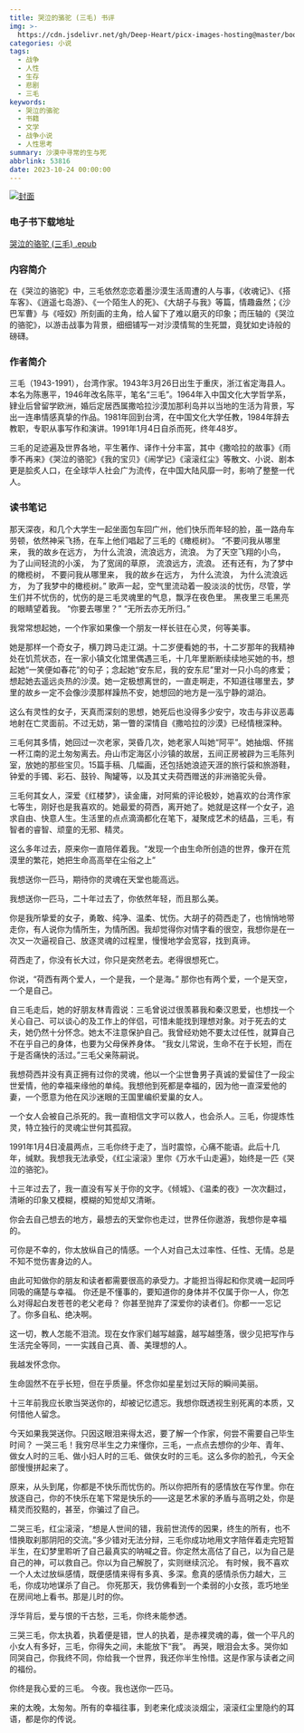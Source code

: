 ```yaml
---
title: 哭泣的骆驼 (三毛) 书评
img: >-
  https://cdn.jsdelivr.net/gh/Deep-Heart/picx-images-hosting@master/boomments/哭泣的骆驼.3fd4xre3h3i0.webp
categories: 小说
tags:
  - 战争
  - 人性
  - 生存
  - 悲剧
  - 三毛
keywords:
  - 哭泣的骆驼
  - 书籍
  - 文学
  - 战争小说
  - 人性思考
summary: 沙漠中寻常的生与死
abbrlink: 53816
date: 2023-10-24 00:00:00
---
```


[![封面](https://cdn.jsdelivr.net/gh/Deep-Heart/picx-images-hosting@master/boomments/哭泣的骆驼.3fd4xre3h3i0.webp)]()
### 电子书下载地址
[哭泣的骆驼 (三毛) .epub](https://url57.ctfile.com/f/23765157-960584751-78ef61?p=9554)

### 内容简介
在《哭泣的骆驼》中，三毛依然恋恋着墨沙漠生活周遭的人与事，《收魂记》、《搭车客》、《逍遥七岛游》、《一个陌生人的死》、《大胡子与我》等篇，情趣盎然；《沙巴军曹》与《哑奴》所刻画的主角，给人留下了难以磨灭的印象；而压轴的《哭泣的骆驼》，以游击战事为背景，细细铺写一对沙漠情鸳的生死盟，竟犹如史诗般的磅礴。

### 作者简介
三毛（1943-1991），台湾作家。1943年3月26日出生于重庆，浙江省定海县人。本名为陈惠平，1946年改名陈平，笔名“三毛”。1964年入中国文化大学哲学系，肄业后曾留学欧洲，婚后定居西属撒哈拉沙漠加那利岛并以当地的生活为背景，写出一连串情感真挚的作品。1981年回到台湾，在中国文化大学任教，1984年辞去教职，专职从事写作和演讲。1991年1月4日自杀而死，终年48岁。

三毛的足迹遍及世界各地，平生著作、译作十分丰富，其中《撒哈拉的故事》《雨季不再来》《哭泣的骆驼》《我的宝贝》《闹学记》《滚滚红尘》等散文、小说、剧本更是脍炙人口，在全球华人社会广为流传，在中国大陆风靡一时，影响了整整一代人。

### 读书笔记
那天深夜，和几个大学生一起坐面包车回广州，他们快乐而年轻的脸，虽一路舟车劳顿，依然神采飞扬，在车上他们唱起了三毛的《橄榄树》。
    “不要问我从哪里来，
    我的故乡在远方，
    为什么流浪，流浪远方，流浪。
    为了天空飞翔的小鸟，
    为了山间轻流的小溪，
    为了宽阔的草原，
    流浪远方，流浪。
    还有还有，为了梦中的橄榄树，
    不要问我从哪里来，
    我的故乡在远方，
    为什么流浪，
    为什么流浪远方，
    为了我梦中的橄榄树。”
    歌声一起，空气里流动着一股淡淡的忧伤，尽管，学生们并不忧伤的，忧伤的是三毛灵魂里的气息，飘浮在夜色里。
    黑夜里三毛黑亮的眼睛望着我。
    “你要去哪里？”
    “无所去亦无所归。”


我常常想起她，一个作家如果像一个朋友一样长驻在心灵，何等美事。

她是那样一个奇女子，横刀跨马走江湖。十二岁便看她的书，十二岁那年的我精神处在饥荒状态，在一家小镇文化馆里偶遇三毛，十几年里断断续续地买她的书，想起她“一笑便如春花”的句子；念起她“安东尼，我的安东尼”里对一只小鸟的疼爱；想起她去遥远炎热的沙漠。她一定极想离世的，一直走啊走，不知道往哪里去，梦里的故乡一定不会像沙漠那样躁热不安，她想回的地方是一泓宁静的湖泊。

这么有灵性的女子，天真而深刻的思想，她死后也没得多少安宁，攻击与非议恶毒地射在亡灵面前。不过无妨，第一瞥的深情自《撒哈拉的沙漠》已经情根深种。

三毛何其多情，她回过一次老家，哭昏几次，她老家人叫她“阿平”。她抽烟、怀揣一杯江南的泥土匆匆离去。舟山市定海区小沙镇的故居，五间正房被辟为三毛陈列室，放她的那些宝贝。15篇手稿、几幅画，还包括她浪迹天涯的旅行袋和旅游鞋，钟爱的手镯、彩石、鼓铃、陶罐等，以及其丈夫荷西赠送的非洲骆驼头骨。

三毛何其女人，深爱《红楼梦》，读金庸，对阿紫的评论极妙，她喜欢的台湾作家七等生，刚好也是我喜欢的。她最爱的荷西，离开她了。她就是这样一个女子，追求自由、快意人生。生活里的点点滴滴都化在笔下，凝聚成艺术的结晶，三毛，有智者的睿智、顽童的无邪、精灵。

这么多年过去，原来你一直陪伴着我。“发现一个由生命所创造的世界，像开在荒漠里的繁花，她把生命高高举在尘俗之上”

我想送你一匹马，期待你的灵魂在天堂也能高远。

我想送你一匹马，二十年过去了，你依然年轻，而且那么美。

你是我所挚爱的女子，勇敢、纯净、温柔、忧伤。大胡子的荷西走了，也悄悄地带走你，有人说你为情所生，为情所困。我却觉得你对情字看的很空，我想你是在一次又一次逼视自己、放逐灵魂的过程里，慢慢地学会宽容，找到真谛。

荷西走了，你没有长大过，你只是突然老去。老得很想死亡。

你说，“荷西有两个爱人，一个是我，一个是海。”
那你也有两个爱，一个是天空，一个是自己。

自三毛走后，她的好朋友林青霞说：三毛曾说过很羡慕我和秦汉恩爱，也想找一个关心自己、可以谈心的及工作上的伴侣，可惜未能找到理想对象。对于死去的丈夫，她仍然十分怀念。她太不注意保护自己。我曾经劝她不要太过任性，就算自己不在乎自己的身体，也要为父母保养身体。
“我女儿常说，生命不在于长短，而在于是否痛快的活过。”三毛父亲陈嗣说。

我想荷西并没有真正拥有过你的灵魂，他以一个尘世鲁男子真诚的爱留住了一段尘世爱情，他的幸福来缘他的单纯。我想他到死都是幸福的，因为他一直深爱他的妻，一个愿意为他在风沙迷眼的王国里编织爱巢的女人。

一个女人会被自己杀死的。我一直相信文字可以救人，也会杀人。三毛，你提炼性灵，特立独行的灵魂尘世何其孤寂。

1991年1月4日凌晨两点，三毛你终于走了，当时震惊，心痛不能语。此后十几年，缄默。我想我无法承受，《红尘滚滚》里你《万水千山走遍》，始终是一匹《哭泣的骆驼》。

十三年过去了，我一直没有写关于你的文字。《倾城》、《温柔的夜》一次次翻过，清晰的印象又模糊，模糊的知觉却又清晰。

你会去自己想去的地方，最想去的天堂你也走过，世界任你遨游，我想你是幸福的。

可你是不幸的，你太放纵自己的情感。一个人对自己太过率性、任性、无情。总是不知不觉伤害身边的人。

由此可知做你的朋友和读者都需要很高的承受力。才能担当得起和你灵魂一起同呼同吸的痛楚与幸福。
你还是不懂事的，要知道你的身体并不仅属于你一人，你怎么对得起白发苍苍的老父老母？
你甚至抛弃了深爱你的读者们。你都一一忘记了。你多自私、绝决啊。

这一切，教人怎能不泪流。现在女作家们越写越露，越写越堕落，很少见把写作与生活完全等同，一一实践自己真、善、美理想的人。

我越发怀念你。

生命固然不在乎长短，但在乎质量。怀念你如星星划过天际的瞬间美丽。

十三年前我应长歌当哭送你的，却被记忆遗忘。我想你既透视生别死离的本质，又何惜他人留念。

今天如果我哭送你。只因这眼泪来得太迟，要了解一个作家，何尝不需要自己毕生时间？
一哭三毛！我穷尽半生之力来懂你，三毛，一点点去想你的少年、青年、做女人时的三毛、做小妇人时的三毛、做侠女时的三毛。这么多你的脸孔，今天全部慢慢拼起来了。

原来，从头到尾，你都是不快乐而忧伤的。所以你把所有的感情放在写作里。你在放逐自己，你的不快乐在笔下常是快乐的——这是艺术家的矛盾与高明之处，你是精灵而狡黠的，甚至，你骗过了自己。

二哭三毛，红尘滚滚，“想是人世间的错，我前世流传的因果，终生的所有，也不惜换取刹那阴阳的交流。”多少错对无法分辩，三毛你成功地用文字陪伴着走完短暂半生，在幻梦里聆听了自己最真实的呐喊之音。你定然太高估了自己，以为自己是自己的神，可以救自己。你以为自己解脱了，实则继续沉沦。
有时候，我不喜欢一个人太过放纵感情，既便感情来得有多真、多深。愈真的感情杀伤力越大，三毛，你成功地谋杀了自己。
你死那天，我仿佛看到一个柔弱的小女孩，乖巧地坐在房间地上看书。那是儿时的你。

浮华背后，爱与恨的千古愁，三毛，你终未能参透。

三哭三毛，你太执着，执着便是错，世人的执着，是赤裸灵魂的毒，做一个平凡的小女人有多好，三毛，你得失之间，未能放下“我”。
再哭，眼泪会太多。哭你如同哭自己，你我终不同，你给我一个世界，我还你半生怜惜。这是作家与读者之间的福份。

你终是我心爱的三毛。
今夜。我也送你一匹马。

来的太晚，太匆匆。所有的幸福往事，到老来化成淡淡烟尘，滚滚红尘里隐约的耳语，都是你的传说。


